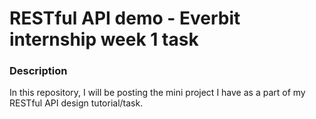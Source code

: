 # RESTful API demo - Everbit internship week 1 task

### Description

In this repository, I will be posting the mini project I have as a part of my RESTful API design tutorial/task.


